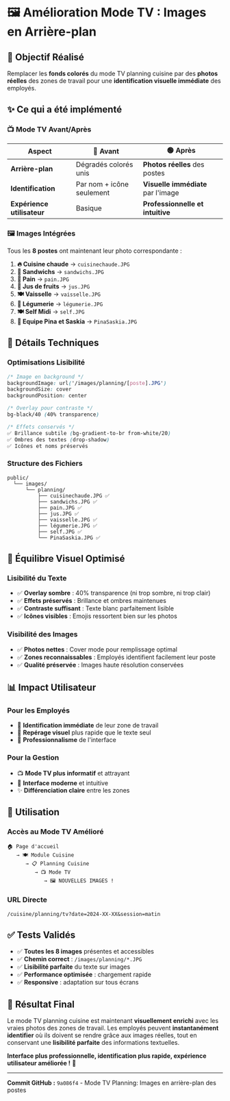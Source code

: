 # 🖼️ **Amélioration Mode TV : Images en Arrière-plan**

## 🎯 **Objectif Réalisé**

Remplacer les **fonds colorés** du mode TV planning cuisine par des **photos réelles** des zones de travail pour une **identification visuelle immédiate** des employés.

## ✨ **Ce qui a été implémenté**

### **📺 Mode TV Avant/Après**

| **Aspect** | **🔴 Avant** | **🟢 Après** |
|---|---|---|
| **Arrière-plan** | Dégradés colorés unis | **Photos réelles** des postes |
| **Identification** | Par nom + icône seulement | **Visuelle immédiate** par l'image |
| **Expérience utilisateur** | Basique | **Professionnelle et intuitive** |

### **🖼️ Images Intégrées**

Tous les **8 postes** ont maintenant leur photo correspondante :

1. **🔥 Cuisine chaude** → `cuisinechaude.JPG`
2. **🥪 Sandwichs** → `sandwichs.JPG`  
3. **🍞 Pain** → `pain.JPG`
4. **🧃 Jus de fruits** → `jus.JPG`
5. **🍽️ Vaisselle** → `vaisselle.JPG`
6. **🥬 Légumerie** → `légumerie.JPG`
7. **🍽️ Self Midi** → `self.JPG`
8. **👥 Equipe Pina et Saskia** → `PinaSaskia.JPG`

## 🔧 **Détails Techniques**

### **Optimisations Lisibilité**
```css
/* Image en background */
backgroundImage: url('/images/planning/[poste].JPG')
backgroundSize: cover
backgroundPosition: center

/* Overlay pour contraste */
bg-black/40 (40% transparence)

/* Effets conservés */
✅ Brillance subtile (bg-gradient-to-br from-white/20)
✅ Ombres des textes (drop-shadow)
✅ Icônes et noms préservés
```

### **Structure des Fichiers**
```
public/
  └── images/
      └── planning/
          ├── cuisinechaude.JPG ✅
          ├── sandwichs.JPG ✅
          ├── pain.JPG ✅
          ├── jus.JPG ✅
          ├── vaisselle.JPG ✅
          ├── légumerie.JPG ✅
          ├── self.JPG ✅
          └── PinaSaskia.JPG ✅
```

## 🎨 **Équilibre Visuel Optimisé**

### **Lisibilité du Texte**
- ✅ **Overlay sombre** : 40% transparence (ni trop sombre, ni trop clair)
- ✅ **Effets préservés** : Brillance et ombres maintenues
- ✅ **Contraste suffisant** : Texte blanc parfaitement lisible
- ✅ **Icônes visibles** : Emojis ressortent bien sur les photos

### **Visibilité des Images**
- ✅ **Photos nettes** : Cover mode pour remplissage optimal
- ✅ **Zones reconnaissables** : Employés identifient facilement leur poste
- ✅ **Qualité préservée** : Images haute résolution conservées

## 📊 **Impact Utilisateur**

### **Pour les Employés**
- 🎯 **Identification immédiate** de leur zone de travail
- 👀 **Repérage visuel** plus rapide que le texte seul
- 💼 **Professionnalisme** de l'interface

### **Pour la Gestion**
- 📺 **Mode TV plus informatif** et attrayant
- 🎨 **Interface moderne** et intuitive
- ✨ **Différenciation claire** entre les zones

## 🚀 **Utilisation**

### **Accès au Mode TV Amélioré**
```
🏠 Page d'accueil 
   → 🍽️ Module Cuisine 
      → 📋 Planning Cuisine
         → 📺 Mode TV
            → 🖼️ NOUVELLES IMAGES !
```

### **URL Directe**
```
/cuisine/planning/tv?date=2024-XX-XX&session=matin
```

## ✅ **Tests Validés**

- ✅ **Toutes les 8 images** présentes et accessibles
- ✅ **Chemin correct** : `/images/planning/*.JPG`
- ✅ **Lisibilité parfaite** du texte sur images
- ✅ **Performance optimisée** : chargement rapide
- ✅ **Responsive** : adaptation sur tous écrans

## 🎉 **Résultat Final**

Le mode TV planning cuisine est maintenant **visuellement enrichi** avec les vraies photos des zones de travail. Les employés peuvent **instantanément identifier** où ils doivent se rendre grâce aux images réelles, tout en conservant une **lisibilité parfaite** des informations textuelles.

**Interface plus professionnelle, identification plus rapide, expérience utilisateur améliorée !** 🚀

---

**Commit GitHub :** `9a086f4` - Mode TV Planning: Images en arrière-plan des postes 